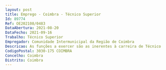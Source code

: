 ```yaml
--- 
layout: post
title: Emprego - Coimbra - Técnico Superior
Id: 89774
Ref: OE202108/0483
DataAbertura: 2021-08-20
DataFecho: 2021-09-16
Trabalho: Técnico Superior
Empregador: Comunidade Intermunicipal da Região de Coimbra
Descricao: As funções a exercer são as inerentes à carreira de Técnico Superior, constantes na LTFP, designadamente  analisar, propor, desenvolver e acompanhar o estabelecimento de parcerias intermunicipais bem como com outras entidades relevantes para a realização de projetos de desenvolvimento nas áreas das novas competências  analisar toda a informação sobre a abertura de novos concursos a incentivos do Novo Quadro Comunitário de Apoio, e avaliar a pertinência de integração da CIM RC nos mesmos  elaborar candidaturas nacionais e internacionais, de projetos a programas e fundos nacionais e comunitários, e efetuar a sua submissão  acompanhar os processos de avaliação das candidaturas submetidas, bem como elaborar audiências e de todas as fases de comunicação e decisão sobre a elegibilidade das mesmas  outras tarefas que lhe sejam acometidas no âmbito da preparação e ou execução de programas nacionais e comunitários, bem como outras tarefas que lhe sejam solicitadas em matérias da área da sua intervenção.
CodigoPostal: 3030-175 COIMBRA
Concelho: Coimbra
Distrito: Coimbra
--- 
```

